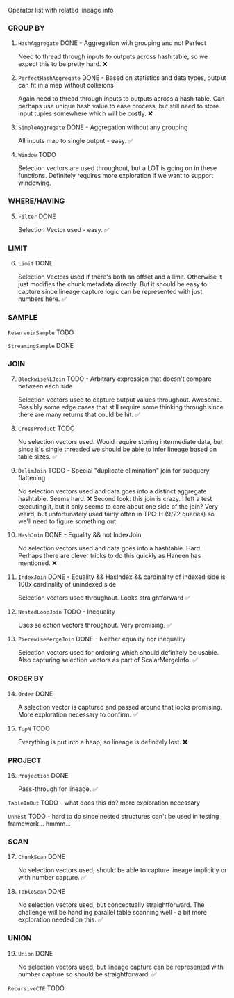 Operator list with related lineage info

### GROUP BY
1. `HashAggregate` DONE - Aggregation with grouping and not Perfect

    Need to thread through inputs to outputs across hash table, so we expect this to be pretty hard.
    :x:

2. `PerfectHashAggregate` DONE - Based on statistics and data types, output can fit in a map without collisions

    Again need to thread through inputs to outputs across a hash table.
    Can perhaps use unique hash value to ease process, but still need to store input tuples somewhere which will be costly.
    :x:

3. `SimpleAggregate` DONE - Aggregation without any grouping

    All inputs map to single output - easy.
    :white_check_mark:

4. `Window` TODO

    Selection vectors are used throughout, but a LOT is going on in these functions.
    Definitely requires more exploration if we want to support windowing.

### WHERE/HAVING
5. `Filter` DONE

    Selection Vector used - easy.
    :white_check_mark:

### LIMIT
6. `Limit` DONE

    Selection Vectors used if there's both an offset and a limit.
    Otherwise it just modifies the chunk metadata directly.
    But it should be easy to capture since lineage capture logic can be represented with just numbers here.
    :white_check_mark:

### SAMPLE

`ReservoirSample` TODO

`StreamingSample` DONE

### JOIN
7. `BlockwiseNLJoin` TODO - Arbitrary expression that doesn't compare between each side

    Selection vectors used to capture output values throughout. Awesome.
    Possibly some edge cases that still require some thinking through since there are many returns that could be hit.
    :white_check_mark: 

8. `CrossProduct` TODO

    No selection vectors used. Would require storing intermediate data,
    but since it's single threaded we should be able to infer lineage based on table sizes.
    :white_check_mark:

9. `DelimJoin` TODO - Special "duplicate elimination" join for subquery flattening

    No selection vectors used and data goes into a distinct aggregate hashtable. Seems hard.
    :x: 
    Second look: this join is crazy. I left a test executing it, but it only seems to care about one side of the join?
    Very weird, but unfortunately used fairly often in TPC-H (9/22 queries) so we'll need to figure something out.

10. `HashJoin` DONE - Equality && not IndexJoin

    No selection vectors used and data goes into a hashtable. Hard.
    Perhaps there are clever tricks to do this quickly as Haneen has mentioned.
    :x:

11. `IndexJoin` DONE - Equality && HasIndex && cardinality of indexed side is 100x cardinality of unindexed side

    Selection vectors used throughout. Looks straightforward
    :white_check_mark:

12. `NestedLoopJoin` TODO - Inequality

    Uses selection vectors throughout. Very promising.
    :white_check_mark: 

13. `PiecewiseMergeJoin` DONE - Neither equality nor inequality

    Selection vectors used for ordering which should definitely be usable.
    Also capturing selection vectors as part of ScalarMergeInfo.
    :white_check_mark: 

### ORDER BY
14. `Order` DONE

    A selection vector is captured and passed around that looks promising. More exploration necessary to confirm.
    :white_check_mark: 

15. `TopN` TODO

    Everything is put into a heap, so lineage is definitely lost.
    :x: 

### PROJECT
16. `Projection` DONE

    Pass-through for lineage.
    :white_check_mark:
    
`TableInOut` TODO - what does this do? more exploration necessary

`Unnest` TODO - hard to do since nested structures can't be used in testing framework... hmmm...

### SCAN
17. `ChunkScan` DONE

    No selection vectors used, should be able to capture lineage implicitly or with number capture.
    :white_check_mark: 

18. `TableScan` DONE

    No selection vectors used, but conceptually straightforward.
    The challenge will be handling parallel table scanning well - a bit more exploration needed on this.
    :white_check_mark: 

### UNION
19. `Union` DONE

    No selection vectors used, but lineage capture can be represented with number capture so should be straightforward.
    :white_check_mark:
    
`RecursiveCTE` TODO